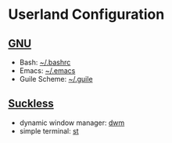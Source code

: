 # Userland Configuration

## [GNU](https://www.gnu.org/software/software.html)

- Bash: [~/.bashrc](./bashrc.sh)  
- Emacs: [~/.emacs](./init.el) 
- Guile Scheme: [~/.guile](./guile.scm) 

## [Suckless](https://suckless.org/)

- dynamic window manager: [dwm](./dwm) 
- simple terminal: [st](./st)
